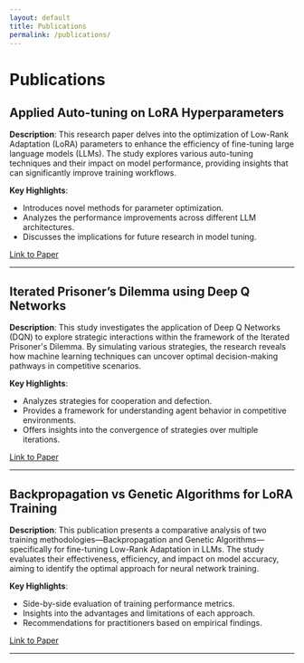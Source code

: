 ```yaml
---
layout: default
title: Publications
permalink: /publications/
---
```


# Publications

## Applied Auto-tuning on LoRA Hyperparameters
**Description**: This research paper delves into the optimization of Low-Rank Adaptation (LoRA) parameters to enhance the efficiency of fine-tuning large language models (LLMs). The study explores various auto-tuning techniques and their impact on model performance, providing insights that can significantly improve training workflows.

**Key Highlights**:
- Introduces novel methods for parameter optimization.
- Analyzes the performance improvements across different LLM architectures.
- Discusses the implications for future research in model tuning.

[Link to Paper](https://your-paper-link.com) <!-- Replace with actual paper link -->

---

## Iterated Prisoner’s Dilemma using Deep Q Networks
**Description**: This study investigates the application of Deep Q Networks (DQN) to explore strategic interactions within the framework of the Iterated Prisoner's Dilemma. By simulating various strategies, the research reveals how machine learning techniques can uncover optimal decision-making pathways in competitive scenarios.

**Key Highlights**:
- Analyzes strategies for cooperation and defection.
- Provides a framework for understanding agent behavior in competitive environments.
- Offers insights into the convergence of strategies over multiple iterations.

[Link to Paper](https://your-paper-link.com) <!-- Replace with actual paper link -->

---

## Backpropagation vs Genetic Algorithms for LoRA Training
**Description**: This publication presents a comparative analysis of two training methodologies—Backpropagation and Genetic Algorithms—specifically for fine-tuning Low-Rank Adaptation in LLMs. The study evaluates their effectiveness, efficiency, and impact on model accuracy, aiming to identify the optimal approach for neural network training.

**Key Highlights**:
- Side-by-side evaluation of training performance metrics.
- Insights into the advantages and limitations of each approach.
- Recommendations for practitioners based on empirical findings.

[Link to Paper](https://your-paper-link.com) <!-- Replace with actual paper link -->

---